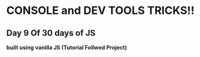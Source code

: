 # CONSOLE and DEV TOOLS TRICKS!!
## Day 9 Of 30 days of JS

**built using vanilla JS
(Tutorial Follwed Project)**